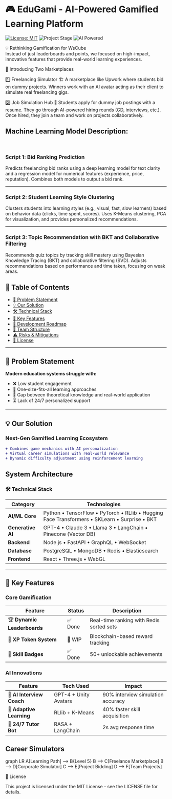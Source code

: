 # 🎮 EduGami - AI-Powered Gamified Learning Platform

[![License: MIT](https://img.shields.io/badge/License-MIT-yellow.svg)](https://opensource.org/licenses/MIT)
![Project Stage](https://img.shields.io/badge/Stage-Development-orange)
![AI Powered](https://img.shields.io/badge/AI-GPT4/Claude/Llama3-blue)

💡 Rethinking Gamification for WsCube
 <br>Instead of just leaderboards and points, we focused on high-impact, innovative features that provide real-world learning experiences.

🎯 Introducing Two Marketplaces

 1️⃣ Freelancing Simulator 🏗️
A marketplace like Upwork where students bid on dummy projects.
Winners work with an AI avatar acting as their client to simulate real freelancing gigs.

2️⃣ Job Simulation Hub 💼
Students apply for dummy job postings with a resume.
They go through AI-powered hiring rounds (GD, interviews, etc.).
Once hired, they join a team and work on projects collaboratively.


## Machine Learning Model Description:
<br>

### **Script 1: Bid Ranking Prediction**
Predicts freelancing bid ranks using a deep learning model for text clarity and a regression model for numerical features (experience, price, reputation). Combines both models to output a bid rank.

---

### **Script 2: Student Learning Style Clustering**
Clusters students into learning styles (e.g., visual, fast, slow learners) based on behavior data (clicks, time spent, scores). Uses K-Means clustering, PCA for visualization, and provides personalized recommendations.

---

### **Script 3: Topic Recommendation with BKT and Collaborative Filtering**
Recommends quiz topics by tracking skill mastery using Bayesian Knowledge Tracing (BKT) and collaborative filtering (SVD). Adjusts recommendations based on performance and time taken, focusing on weak areas.



## 📖 Table of Contents
- [🚀 Problem Statement](#-problem-statement)
- [💡 Our Solution](#-our-solution)
- [🛠️ Technical Stack](#%EF%B8%8F-technical-stack)
- [🎯 Key Features](#-key-features)
- [📅 Development Roadmap](#-development-roadmap)
- [👥 Team Structure](#-team-structure)
- [⚠️ Risks & Mitigations](#%EF%B8%8F-risks--mitigations)
- [📄 License](#-license)

---

## 🚀 Problem Statement
**Modern education systems struggle with:**
- ❌ Low student engagement
- 🧩 One-size-fits-all learning approaches
- 🌉 Gap between theoretical knowledge and real-world application
- ⏳ Lack of 24/7 personalized support

---

## 💡 Our Solution
### **Next-Gen Gamified Learning Ecosystem**
```diff
+ Combines game mechanics with AI personalization
+ Virtual career simulations with real-world relevance
+ Dynamic difficulty adjustment using reinforcement learning

```


## System Architecture

### 🛠️ Technical Stack

| Category       | Technologies  |
|---------------|--------------|
| **AI/ML Core** | Python • TensorFlow • PyTorch • RLlib • Hugging Face Transformers • SKLearn • Surprise • BKT |
| **Generative AI** | GPT-4 • Claude 3 • Llama 3 • LangChain • Pinecone (Vector DB) |
| **Backend** | Node.js • FastAPI • GraphQL • WebSocket |
| **Database** | PostgreSQL • MongoDB • Redis • Elasticsearch |
| **Frontend** | React • Three.js • WebGL |

---

## 🎯 Key Features

### Core Gamification

| Feature | Status | Description |
|---------|--------|-------------|
| 🏆 **Dynamic Leaderboards** | ✅ Done | Real-time ranking with Redis sorted sets |
| 🧉 **XP Token System** | 🚧 WIP | Blockchain-based reward tracking |
| 🏅 **Skill Badges** | ✅ Done | 50+ unlockable achievements |

### AI Innovations

| Feature | Tech Used | Impact |
|---------|-----------|--------|
| 🤖 **AI Interview Coach** | GPT-4 + Unity Avatars | 90% interview simulation accuracy |
| 🧠 **Adaptive Learning** | RLlib + K-Means | 40% faster skill acquisition |
| 💬 **24/7 Tutor Bot** | RASA + LangChain | 2s avg response time |


## Career Simulators
graph LR
A[Learning Path] --> B{Level 5}
B --> C[Freelance Marketplace]
B --> D[Corporate Simulator]
C --> E[Project Bidding]
D --> F[Team Projects]

📄 License

This project is licensed under the MIT License - see the LICENSE file for details.